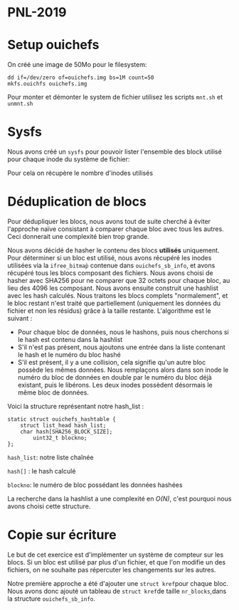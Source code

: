 # PNL-2019

# Setup ouichefs

On créé une image de 50Mo pour le filesystem:

```
dd if=/dev/zero of=ouichefs.img bs=1M count=50
mkfs.ouichfs ouichefs.img
```

Pour monter et démonter le system de fichier utilisez les scripts `mnt.sh` et
`unmnt.sh`

# Sysfs

Nous avons créé un `sysfs` pour pouvoir lister l'ensemble des block utilisé pour
chaque inode du système de fichier:

Pour cela on récupère le nombre d'inodes utilisés

# Déduplication de blocs

Pour dédupliquer les blocs, nous avons tout de suite cherché à éviter l'approche naïve consistant à comparer chaque bloc avec tous les autres. Ceci donnerait une complexité bien trop grande.

Nous avons décidé de hasher le contenu des blocs **utilisés** uniquement. Pour déterminer si un bloc est utilisé, nous avons récupéré les inodes utilisées via la `ifree_bitmap̀` contenue dans `ouichefs_sb_info`, et avons récupéré tous les blocs composant des fichiers. Nous avons choisi de hasher avec SHA256 pour ne comparer que 32 octets pour chaque bloc, au lieu des 4096 les composant. Nous avons ensuite construit une hashlist avec les hash calculés. Nous traitons les blocs complets "normalement", et le bloc restant n'est traité que partiellement (uniquement les données du fichier et non les résidus) grâce à la taille restante. L'algorithme est le suivant :
* Pour chaque bloc de données, nous le hashons, puis nous cherchons si le hash est contenu dans la hashlist
* S'il n'est pas présent, nous ajoutons une entrée dans la liste contenant le hash et le numéro du bloc hashé
* S'il est présent, il y a une collision, cela signifie qu'un autre bloc possède les mêmes données. Nous remplaçons alors dans son inode le numéro du bloc de données en double par le numéro du bloc déjà existant, puis le libérons. Les deux inodes possèdent désormais le même bloc de données.

Voici la structure représentant notre hash_list :
```
static struct ouichefs_hashtable {
	struct list_head hash_list;
	char hash[SHA256_BLOCK_SIZE];
        uint32_t blockno;
};
```
`hash_list`: notre liste chaînée

`hash[]` : le hash calculé

`blockno`: le numéro de bloc possédant les données hashées

La recherche dans la hashlist a une complexité en *O(N)*, c'est pourquoi nous avons choisi cette structure.

# Copie sur écriture

Le but de cet exercice est d'implémenter un système de compteur sur les blocs. Si un bloc est utilisé par plus d'un fichier, et que l'on modifie un des fichiers, on ne souhaite pas répercuter les changements sur les autres. 

Notre première approche a été d'ajouter une `struct kref`pour chaque bloc. Nous avons donc ajouté un tableau de `struct kref`de taille `nr_blocks`,dans la structure `ouichefs_sb_info`.
